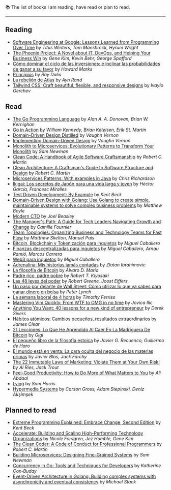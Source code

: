 📚 The list of books I am reading, have read or plan to read.

---

## Reading

- [Software Engineering at Google: Lessons Learned from Programming Over Time](https://amzn.to/3TgWORq) by _Titus Winters, Tom Manshreck, Hyrum Wright_
- [The Phoenix Project: A Novel about IT, DevOps, and Helping Your Business Win](https://amzn.to/3TD3jPG) by _Gene Kim, Kevin Behr, George Spafford_
- [Cómo dominar el ciclo de las inversiones: e inclinar las probabilidades de ganar a su favor](https://amzn.to/3Xoriof) by _Howard Marks_
- [Principios](https://amzn.to/3VO8XOS) by _Ray Dalio_
- [La rebelión de Atlas](https://amzn.to/4bEC0tX) by _Ayn Rand_
- [Tailwind CSS: Craft beautiful, flexible, and responsive designs](https://amzn.to/4dQjCjV) by _Ivaylo Gerchev_

## Read

- [The Go Programming Language](https://amzn.to/3IYfy3r) by _Alan A. A. Donovan, Brian W. Kernighan_
- [Go in Action](https://amzn.to/3PoQg1U) by _William Kennedy, Brian Ketelsen, Erik St. Martin_
- [Domain-Driven Design Distilled](https://amzn.to/3v2IaFn) by _Vaughn Vernon_
- [Implementing Domain-Driven Design](https://amzn.to/3TCVbPm) by _Vaughn Vernon_
- [Monolith to Microservices: Evolutionary Patterns to Transform Your Monolith](https://amzn.to/3v43fzd) by _Sam Newman_
- [Clean Code: A Handbook of Agile Software Craftsmanship](https://amzn.to/3wTEOEZ) by _Robert C. Martin_
- [Clean Architecture: A Craftsman's Guide to Software Structure and Design](https://amzn.to/49QTnYt) by _Robert C. Martin_
- [Microservices Patterns: With examples in Java](https://amzn.to/3v1gqks) by _Chris Richardson_
- [Ikigai: Los secretos de Japón para una vida larga y joven](https://amzn.to/3VvCXk1) by _Héctor García, Francesc Miralles_
- [Test Driven Development: By Example](https://amzn.to/3PoQo1o) by _Kent Beck_
- [Domain-Driven Design with Golang: Use Golang to create simple, maintainable systems to solve complex business problems](https://amzn.to/49TEVyS) by _Matthew Boyle_
- [Modern CTO](https://amzn.to/4alVDar) by _Joel Beasley_
- [The Manager's Path: A Guide for Tech Leaders Navigating Growth and Change](https://amzn.to/49KbiQF) by _Camille Fournier_
- [Team Topologies: Organizing Business and Technology Teams for Fast Flow](https://amzn.to/43mRIYu) by _Matthew Skelton, Manuel Pais_
- [Bitcoin, Blockchain y Tokenización para inquietos](https://amzn.to/43iwPNS) by _Miguel Caballero_
- [Finanzas descentralizadas para inquietos](https://amzn.to/3vey7gm) by _Miguel Caballero, Arnau Ramió, Marcos Carrera_
- [Web3 para inquietos](https://amzn.to/4ceALTX) by _Miguel Caballero_
- [Adrenalina: Mis historias jamás contadas](https://amzn.to/3Tb4BQo) by _Zlatan Ibrahimovic_
- [La filosofía de Bitcoin](https://amzn.to/3wTeKKe) by _Álvaro D. María_
- [Padre rico, padre pobre](https://amzn.to/43kF7oz) by _Robert T. Kiyosaki_
- [Las 48 leyes del poder](https://amzn.to/3IEvibx) by _Robert Greene, Joost Elffers_
- [Un paso por delante de Wall Street: Cómo utilizar lo que ya sabes para ganar dinero en bolsa](https://amzn.to/3VLPIHj) by _Peter Lynch_
- [La semana laboral de 4 horas](https://amzn.to/4aCAU2u) by _Timothy Ferriss_
- [Mastering Vim Quickly: From WTF to OMG in no time](https://amzn.to/3Jaiqu0) by _Jovica Ilic_
- [Anything You Want: 40 lessons for a new kind of entrepreneur](https://amzn.to/3yZjW01) by _Derek Sivers_
- [Hábitos atómicos: Cambios pequeños, resultados extraordinarios](https://amzn.to/3VYZKUb) by _James Clear_
- [21 Lecciones. Lo Que He Aprendido Al Caer En La Madriguera De Bitcoin](https://amzn.to/3LaZk86) by _Gigi_
- [El pequeño libro de la filosofía estoica](https://amzn.to/45Xe0RB) by _Javier G. Recuenco, Guillermo de Haro_
- [El mundo está en venta: La cara oculta del negocio de las materias primas](https://amzn.to/4bDdQk9) by _Javier Blas, Jack Farchy_
- [The 22 Immutable Laws of Marketing: Violate Them at Your Own Risk!](https://amzn.to/3Syh9C0) by _Al Ries, Jack Trout_
- [Feel-Good Productivity: How to Do More of What Matters to You](https://amzn.to/4dzalwF) by _Ali Abdaal_
- [Lying](https://amzn.to/3M9i6x2) by _Sam Harris_
- [Hypermedia Systems](https://amzn.to/3Z80Ek2) by _Carson Gross, Adam Stepinski, Deniz Akşimşek_

## Planned to read

- [Extreme Programming Explained: Embrace Change, Second Edition](https://amzn.to/3x3rH41) by _Kent Beck_
- [Accelerate: Building and Scaling High-Performing Technology Organizations](https://amzn.to/3IzCxS9) by _Nicole Forsgren, Jez Humble, Gene Kim_
- [The Clean Coder: A Code of Conduct for Professional Programmers](https://amzn.to/3IGI2hT) by _Robert C. Martin_
- [Building Microservices: Designing Fine-Grained Systems](https://amzn.to/4agN6Fd) by _Sam Newman_
- [Concurrency in Go: Tools and Techniques for Developers](https://amzn.to/3TDuLwX) by _Katherine Cox-Buday_
- [Event-Driven Architecture in Golang: Building complex systems with asynchronicity and eventual consistency](https://amzn.to/3Piaieb) by _Michael Stack_
